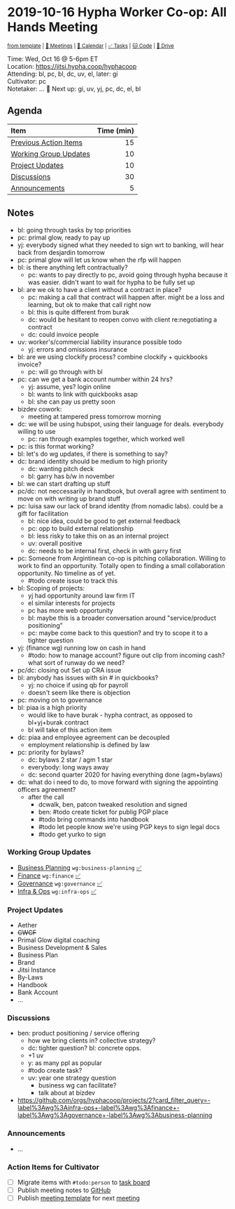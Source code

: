 # 2019-10-16 Hypha Worker Co-op: All Hands Meeting

<sup>[from template][template] | [:notebook: Meetings][meetings] | [:date: Calendar][calendar] | [:white_check_mark: Tasks][tasks] | [:cat: Code][gh] | [:open_file_folder: Drive][gdrive]</sup>

Time:       Wed, Oct 16 @ 5-6pm ET  
Location:   https://jitsi.hypha.coop/hyphacoop  
Attending:  bl, pc, bl, dc, uv, el, later: gi  
Cultivator: pc  
Notetaker:  ... :raising_hand: Next up: gi, uv, yj, pc, dc, el, bl

## Agenda

| Item                                            | Time (min) |
|:------------------------------------------------|-----------:|
| [Previous Action Items][tasks]                  |         15 |
| [Working Group Updates](#Working-Group-Updates) |         10 |
| [Project Updates](#Project-Updates)             |         10 |
| [Discussions](#Discussions)                     |         30 |
| [Announcements](#Announcements)                 |          5 |

## Notes
- bl: going through tasks by top priorities
- pc: primal glow, ready to pay up
- yj: everybody signed what they needed to sign wrt to banking, will hear back from desjardin tomorrow
- pc: primal glow will let us know when the rfp will happen
- bl: is there anything left contractually?
    - pc: wants to pay directly to pc, avoid going through hypha because it was easier. didn't want to wait for hypha to be fully set up
- bl: are we ok to have a client without a contract in place?
    - pc: making a call that contract will happen after. might be a loss and learning, but ok to make that call right now
    - bl: this is quite different from burak
    - dc: would be hesitant to reopen convo with client re:negotiating a contract
    - dc: could invoice people
- uv: worker's/commercial liability insurance possible todo
    - yj: errors and omissions insurance
- bl: are we using clockify process? combine clockify + quickbooks invoice?
    - pc: will go through with bl
- pc: can we get a bank account number within 24 hrs?
    - yj: assume, yes? login online
    - bl: wants to link with quickbooks asap
    - bl: she can pay us pretty soon
- bizdev cowork:
    - meeting at tampered press tomorrow morning
- dc: we will be using hubspot, using their language for deals. everybody willing to use
    - pc: ran through examples together, which worked well
- pc: is this format working? 
- bl: let's do wg updates, if there is something to say?
- dc: brand identity should be medium to high priority
    - dc: wanting pitch deck
    - bl: garry has b/w in november
- bl: we can start drafting up stuff
- pc/dc: not neccessarily in handbook, but overall agree with sentiment to move on with writing up brand stuff
- pc: luisa saw our lack of brand identity (from nomadic labs). could be a gift for facilitation
    - bl: nice idea, could be good to get external feedback
    - pc: opp to build external relationship
    - bl: less risky to take this on as an internal project
    - uv: overall positive
    - dc: needs to be internal first, check in with garry first
- pc: Someone from Argintinean co-op is pitching collaboration. Willing to work to find an opportunity. Totally open to finding a small collaboration opportunity. No timeline as of yet.
    - #todo create issue to track this
- bl: Scoping of projects:
    - yj had opportunity around law firm IT
    - el similar interests for projects
    - pc has more web opportunity
    - bl: maybe this is a broader conversation around "service/product positioning"
    - pc: maybe come back to this question? and try to scope it to a tighter question
- yj: (finance wg) running low on cash in hand
    - #todo: how to manage account? figure out clip from incoming cash? what sort of runway do we need?
- pc/dc: closing out Set up CRA issue
- bl: anybody has issues with sin # in quickbooks?
    - yj: no choice if using qb for payroll
    - doesn't seem like there is objection
- pc: moving on to governance
- bl: piaa is a high priority
    - would like to have burak - hypha contract, as opposed to bl+yj+burak contract
    - bl will take of this action item
- dc: piaa and employee agreement can be decoupled
    - employment relationship is defined by law
- pc: priority for bylaws?
    - dc: bylaws 2 star / agm 1 star
    - everybody: long ways away
    - dc: second quarter 2020 for having everything done (agm+bylaws)
- dc: what do i need to do, to move forward with signing the appointing officers agreement?
    - after the call
        - dcwalk, ben, patcon tweaked resolution and signed
        - ben: #todo create ticket for publig PGP place
        - #todo bring commands into handbook
        - #todo let people know we're using PGP keys to sign legal docs
        - #todo get yurko to sign
 
   

### Working Group Updates

- [Business Planning][biz-wg] `wg:business-planning` [:white_check_mark:](https://github.com/orgs/hyphacoop/projects/2?card_filter_query=label:"wg:business-planning")
- [Finance][fin-wg] `wg:finance` [:white_check_mark:](https://github.com/orgs/hyphacoop/projects/2?card_filter_query=label:"wg:finance")
- [Governance][gov-wg] `wg:governance` [:white_check_mark:](https://github.com/orgs/hyphacoop/projects/2?card_filter_query=label:"wg:goverance")
- [Infra & Ops][ops-wg] `wg:infra-ops` [:white_check_mark:](https://github.com/orgs/hyphacoop/projects/2?card_filter_query=label:"wg:infra-ops")

### Project Updates

- Aether
- ~~CWCF~~
- Primal Glow digital coaching
- Business Development & Sales
- Business Plan
- Brand
- Jitsi Instance
- By-Laws
- Handbook
- Bank Account
- ...

### Discussions

- ben: product positioning / service offering
    - how we bring clients in? collective strategy?
    - dc: tighter question? bl: concrete opps.
    - +1 uv
    - y: as many ppl as popular
    - #todo create task?
    - uv: year one strategy question
        - business wg can facilitate?
        - talk about at bizdev
- https://github.com/orgs/hyphacoop/projects/2?card_filter_query=-label%3Awg%3Ainfra-ops+-label%3Awg%3Afinance+-label%3Awg%3Agovernance+-label%3Awg%3Abusiness-planning

### Announcements

- ...


### Action Items for Cultivator

- [ ] Migrate items with `#todo:person` to [task board][tasks]
- [ ] Publish meeting notes to [GitHub][gh]
- [ ] Publish [meeting template][template] for next [meeting][meetings]

<!-- Links: Important -->
[template]: https://link.hypha.coop/template
[meetings]: https://link.hypha.coop/meetings
[calendar]: https://link.hypha.coop/calendar
[tasks]:    https://link.hypha.coop/tasks
[gh]:       https://link.hypha.coop/gh
[gdrive]:   https://link.hypha.coop/gdrive

<!-- Links: Working Groups -->
[biz-wg]: https://link.hypha.coop/biz-wg
[fin-wg]: https://link.hypha.coop/fin-wg
[gov-wg]: https://link.hypha.coop/gov-wg
[ops-wg]: https://link.hypha.coop/ops-wg
